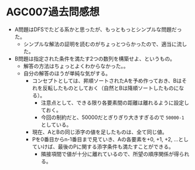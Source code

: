 # AGC007過去問感想

- A問題はDFSでたどる系かと思ったが、もっともっとシンプルな問題だった。
  - シンプルな解法の証明を読むのがちょっとつらかったので、適当に流した。
- B問題は指定された条件を満たす2つの数列を構築せよ、というもの。
  - 解答の方法はちょっとよくわからなかった。。
  - 自分の解答のほうが単純な気がする。
    - コンセプトとしては、昇順ソートされたAを予め作っておき、Bはそれを反転したものとしておく（自然とBは降順ソートしたものになる）。
      - 注意点として、できる限り各要素間の距離は離れるように設定しておく。
      - 今回の制約だと、50000だとぎりぎり大きすぎるので `50000-1` としている。
    - 現在、AとBの同じ添字の値を足したものは、全て同じ値。
    - Pを0番目からn-1番目まで見ていき、Aの各要素を+0, +1, +2, ...としていけば、最後のPに関する添字条件も満たすことができる。
      - 隣接項間で値が十分に離れているので、所望の順序関係が得られる。
